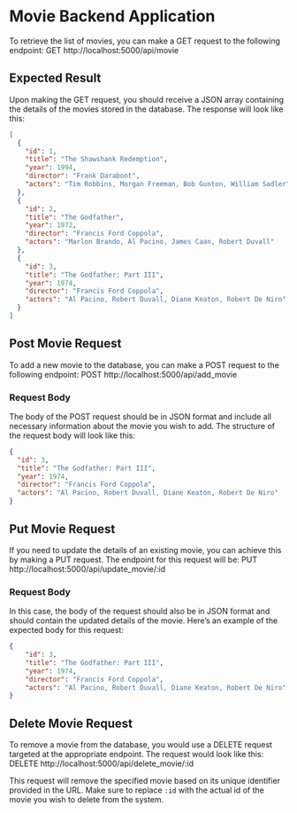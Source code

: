 # Movie Backend Application
To retrieve the list of movies, you can make a GET request to the following endpoint: 
GET http://localhost:5000/api/movie

## Expected Result

Upon making the GET request, you should receive a JSON array containing the details of the movies stored in the database. The response will look like this:

```json
[
  {
    "id": 1,
    "title": "The Shawshank Redemption",
    "year": 1994,
    "director": "Frank Darabont",
    "actors": "Tim Robbins, Morgan Freeman, Bob Gunton, William Sadler"
  },
  {
    "id": 2,
    "title": "The Godfather",
    "year": 1972,
    "director": "Francis Ford Coppola",
    "actors": "Marlon Brando, Al Pacino, James Caan, Robert Duvall"
  },
  {
    "id": 3,
    "title": "The Godfather: Part III",
    "year": 1974,
    "director": "Francis Ford Coppola",
    "actors": "Al Pacino, Robert Duvall, Diane Keaton, Robert De Niro"
  }
]
```

## Post Movie Request

To add a new movie to the database, you can make a POST request to the following endpoint:
POST http://localhost:5000/api/add_movie

### Request Body

The body of the POST request should be in JSON format and include all necessary information about the movie you wish to add. The structure of the request body will look like this:

```json
{
  "id": 3,
  "title": "The Godfather: Part III",
  "year": 1974,
  "director": "Francis Ford Coppola",
  "actors": "Al Pacino, Robert Duvall, Diane Keaton, Robert De Niro"
}
```

## Put Movie Request

If you need to update the details of an existing movie, you can achieve this by making a PUT request. The endpoint for this request will be:
PUT http://localhost:5000/api/update_movie/:id

### Request Body

In this case, the body of the request should also be in JSON format and should contain the updated details of the movie. Here’s an example of the expected body for this request:

```json
{
    "id": 3,
    "title": "The Godfather: Part III",
    "year": 1974,
    "director": "Francis Ford Coppola",
    "actors": "Al Pacino, Robert Duvall, Diane Keaton, Robert De Niro"
}
```

## Delete Movie Request

To remove a movie from the database, you would use a DELETE request targeted at the appropriate endpoint. The request would look like this:
DELETE http://localhost:5000/api/delete_movie/:id

This request will remove the specified movie based on its unique identifier provided in the URL. Make sure to replace `:id` with the actual id of the movie you wish to delete from the system.
